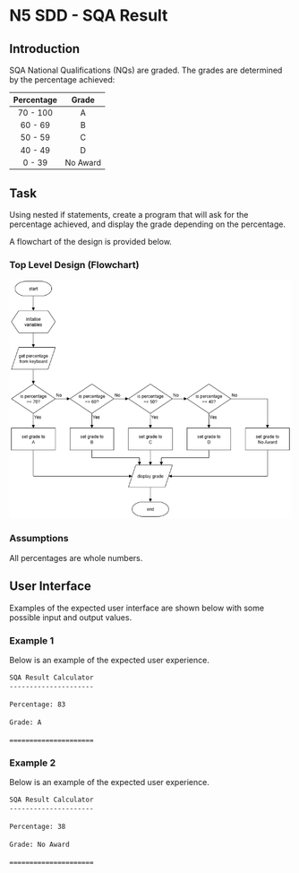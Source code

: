 # N5 SDD - SQA Result


## Introduction

SQA National Qualifications (NQs) are graded.  The grades are determined by the percentage achieved:

| Percentage | Grade |
| :--------: | :---: |
| 70 - 100   | A |
| 60 - 69    | B |
| 50 - 59    | C |
| 40 - 49    | D |
| 0 - 39     | No Award |


## Task

Using nested if statements, create a program that will ask for the percentage achieved, and display the grade depending on the percentage.

A flowchart of the design is provided below.


### Top Level Design (Flowchart)

![Diagram](assets/fc1.png)


### Assumptions

All percentages are whole numbers.


## User Interface

Examples of the expected user interface are shown below with some possible input and output values.


### Example 1

Below is an example of the expected user experience.

```
SQA Result Calculator
---------------------

Percentage: 83

Grade: A

=====================
```


### Example 2

Below is an example of the expected user experience.

```
SQA Result Calculator
---------------------

Percentage: 38

Grade: No Award

=====================
```
